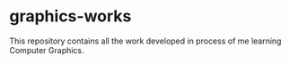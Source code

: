 # graphics-works
This repository contains all the work developed in process of me learning Computer Graphics.
